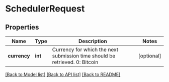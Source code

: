# SchedulerRequest

## Properties
Name | Type | Description | Notes
------------ | ------------- | ------------- | -------------
**currency** | **int** | Currency for which the next submission time should be retrieved.  0: Bitcoin | [optional] 

[[Back to Model list]](../README.md#documentation-for-models) [[Back to API list]](../README.md#documentation-for-api-endpoints) [[Back to README]](../README.md)


